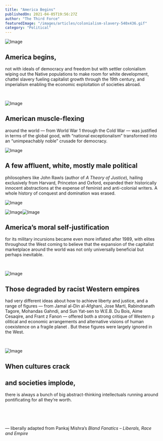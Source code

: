 ```yaml
---
title: "America Begins"
publishedOn: 2021-04-05T19:56:27Z
author: "The Third Force"
featuredImage: "/images/articles/colonialism-slavery-540x436.gif"
category: "Political"
---
```


![Image](/images/articles/colonialism-slavery-540x436.gif)
## America begins,

not with ideals of democracy and freedom but with settler colonialism wiping out the Native populations to make room for white development, chattel slavery fueling capitalist growth through the 19th century, and imperialism enabling the economic exploitation of societies abroad.

‍

![Image](/images/articles/old-universities-crest-600x413.gif)
## American muscle-flexing

around the world — from World War 1 through the Cold War — was justified in terms of the global good, with “national exceptionalism” transformed into an “unimpeachably noble” crusade for democracy.

![Image](/images/articles/old-harvard-univerty-crest-420x385.gif)
## A few affluent, white, mostly male political

philosophers like John Rawls (author of *A Theory of Justice*), hailing exclusively from Harvard, Princeton and Oxford, expanded their historically innocent abstractions at the expense of feminist and anti-colonial writers. A whole history of conquest and domination was erased.

![Image](/images/articles/old-university-crest-princeton-oxford-390x409.gif)‍

![Image](/images/articles/old-newyorktimes-logo-450x485.gif)![Image](/images/articles/old-the-empire-files-logo-240x247.gif)‍

## America’s moral self-justification

for its military incursions became even more inflated after 1989, with elites throughout the West coming to believe that the expansion of the capitalist marketplace around the world was not only universally beneficial but perhaps inevitable.

‍

![Image](/images/articles/jamal-jose-tagore-sun-gandhi-bois-aime-frantz-600x630.gif)
## Those degraded by racist Western empires

had very different ideas about how to achieve liberty and justice, and a range of figures — from Jamal al-Din al-Afghani, Jose Marti, Rabindranath Tagore, Mohandas Gahndi, and Sun Yat-sen to W.E.B. Du Bois, Aime Cesaqire, and Frant z Fanon — offered both a strong critique of Western p olitical and economic arrangements and alternative visions of human coexistence on a fragile planet . But these figures were largely ignored in the West.

‍

![Image](/images/articles/david-thomas-zanny-fareed-paul-wolf-600x630.gif)
## When cultures crack

## and societies implode,

there is always a bunch of big abstract-thinking intellectuals running around pontificating for all they’re worth.

‍

‍

— liberally adapted from Pankaj Mishra’s *Bland Fanatics – Liberals, Race and Empire*

